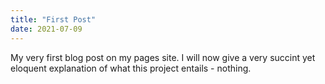 ```yaml
---
title: "First Post"
date: 2021-07-09
---
```

My very first blog post on my pages site. I will now give a very succint yet eloquent explanation of what this project entails - nothing. 
